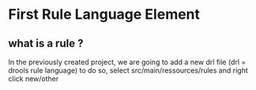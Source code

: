 #  First Rule Language Element


## what is a rule ?
In the previously created project, we are going to add a new drl file (drl = drools rule language)
to do so, select src/main/ressources/rules and right click new/other


